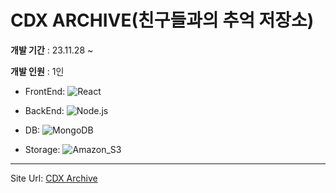 # CDX ARCHIVE(친구들과의 추억 저장소)

**개발 기간** : 23.11.28 ~

**개발 인원** : 1인

- FrontEnd: ![React](https://img.shields.io/badge/React-61DAFB?style=flat&logo=React&logoColor=white)

- BackEnd: ![Node.js](https://img.shields.io/badge/Node.js-339933?style=flat&logo=Node.js&logoColor=white)

- DB: ![MongoDB](https://img.shields.io/badge/MongoDB-47A248?style=flat&logo=mongodb&logoColor=white)

- Storage: ![Amazon_S3](https://img.shields.io/badge/Amazon_S3-569A31?style=flat&logo=amazons3&logoColor=white)

---
Site Url: [CDX Archive](http://cdxarchive.s3-website.ap-northeast-2.amazonaws.com)
